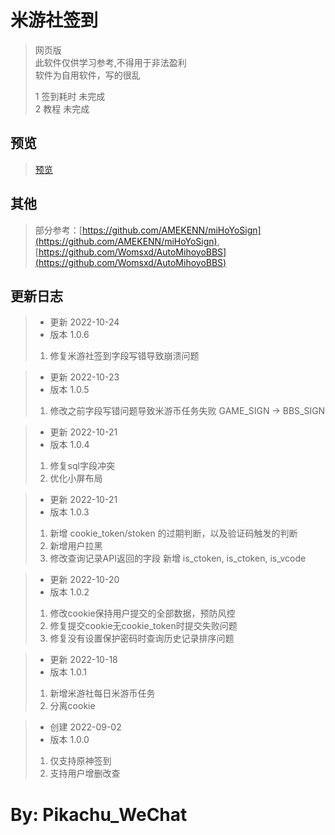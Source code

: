 米游社签到
==============
>网页版
<br>此软件仅供学习参考,不得用于非法盈利
<br>软件为自用软件，写的很乱
> 
> 
>
> 1 签到耗时 未完成<br>
> 2 教程    未完成


预览
---
>[预览](http://pkpk.run:8083/)

其他
---
>部分参考：[https://github.com/AMEKENN/miHoYoSign](https://github.com/AMEKENN/miHoYoSign), [https://github.com/Womsxd/AutoMihoyoBBS](https://github.com/Womsxd/AutoMihoyoBBS)


更新日志
---
>* 更新 2022-10-24
>* 版本 1.0.6
>1. 修复米游社签到字段写错导致崩溃问题


>* 更新 2022-10-23
>* 版本 1.0.5
>1. 修改之前字段写错问题导致米游币任务失败 GAME_SIGN -> BBS_SIGN

>* 更新 2022-10-21
>* 版本 1.0.4
>1. 修复sql字段冲突
>2. 优化小屏布局

>* 更新 2022-10-21
>* 版本 1.0.3
>1. 新增 cookie_token/stoken 的过期判断，以及验证码触发的判断
>2. 新增用户拉黑
>3. 修改查询记录API返回的字段 新增 is_ctoken, is_ctoken, is_vcode

>* 更新 2022-10-20
>* 版本 1.0.2
>1. 修改cookie保持用户提交的全部数据，预防风控
>2. 修复提交cookie无cookie_token时提交失败问题
>3. 修复没有设置保护密码时查询历史记录排序问题

>* 更新 2022-10-18
>* 版本 1.0.1
>1. 新增米游社每日米游币任务
>2. 分离cookie

>* 创建 2022-09-02
>* 版本 1.0.0
>1. 仅支持原神签到
>2. 支持用户增删改查



By: Pikachu_WeChat
===